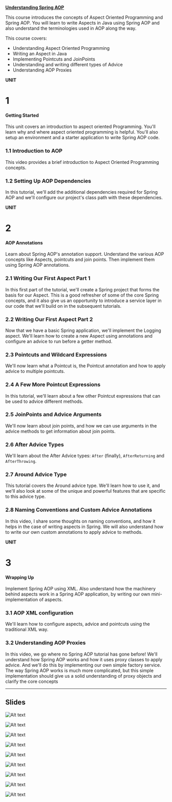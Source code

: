 [**Understanding Spring AOP**](https://javabrains.io/courses/spring_aop)

This course introduces the concepts of Aspect Oriented Programming and Spring AOP. You will learn to write Aspects in Java using Spring AOP and also understand the terminologies used in AOP along the way.

This course covers:

- Understanding Aspect Oriented Programming
- Writing an Aspect in Java
- Implementing Pointcuts and JoinPoints
- Understanding and writing different types of Advice
- Understanding AOP Proxies

**UNIT**

# 1

#### Getting Started

This unit covers an introduction to aspect oriented Programming. You&#39;ll learn why and where aspect oriented programming is helpful. You&#39;ll also setup an environment and a starter application to write Spring AOP code.

### 1.1 Introduction to AOP

This video provides a brief introduction to Aspect Oriented Programming concepts.

### 1.2 Setting Up AOP Dependencies

In this tutorial, we&#39;ll add the additional dependencies required for Spring AOP and we&#39;ll configure our project&#39;s class path with these dependencies.

**UNIT**

# 2

#### AOP Annotations

Learn about Spring AOP&#39;s annotation support. Understand the various AOP concepts like Aspects, pointcuts and join points. Then implement them using Spring AOP annotations.

### 2.1 Writing Our First Aspect Part 1

In this first part of the tutorial, we&#39;ll create a Spring project that forms the basis for our Aspect. This is a good refresher of some of the core Spring concepts, and it also give us an opportunity to introduce a service layer in our code that we&#39;ll build on in the subsequent tutorials.

### 2.2 Writing Our First Aspect Part 2

Now that we have a basic Spring application, we&#39;ll implement the Logging aspect. We&#39;ll learn how to create a new Aspect using annotations and configure an advice to run before a getter method.

### 2.3 Pointcuts and Wildcard Expressions

We&#39;ll now learn what a Pointcut is, the Pointcut annotation and how to apply advice to multiple pointcuts.

### 2.4 A Few More Pointcut Expressions

In this tutorial, we&#39;ll learn about a few other Pointcut expressions that can be used to advice different methods.

### 2.5 JoinPoints and Advice Arguments

We&#39;ll now learn about join points, and how we can use arguments in the advice methods to get information about join points.

### 2.6 After Advice Types

We&#39;ll learn about the After Advice types: `After` (finally), `AfterReturning` and `AfterThrowing`.

### 2.7 Around Advice Type

This tutorial covers the Around advice type. We&#39;ll learn how to use it, and we&#39;ll also look at some of the unique and powerful features that are specific to this advice type.

### 2.8 Naming Conventions and Custom Advice Annotations

In this video, I share some thoughts on naming conventions, and how it helps in the case of writing aspects in Spring. We will also understand how to write our own custom annotations to apply advice to methods.

**UNIT**

# 3

#### Wrapping Up

Implement Spring AOP using XML. Also understand how the machinery behind aspects work in a Spring AOP application, by writing our own mini-implementation of aspects.

### 3.1 AOP XML configuration

We&#39;ll learn how to configure aspects, advice and pointcuts using the traditional XML way.

### 3.2 Understanding AOP Proxies

In this video, we go where no Spring AOP tutorial has gone before! We&#39;ll understand how Spring AOP works and how it uses proxy classes to apply advice. And we&#39;ll do this by implementing our own simple factory service. The way Spring AOP works is much more complicated, but this simple implementation should give us a solid understanding of proxy objects and clarify the core concepts

----------------------------
## Slides

![Alt text](1.jpg?raw=true )

![Alt text](2.jpg?raw=true )

![Alt text](3.jpg?raw=true )

![Alt text](4.jpg?raw=true )

![Alt text](5.jpg?raw=true )

![Alt text](6.jpg?raw=true )

![Alt text](7.jpg?raw=true )

![Alt text](8.jpg?raw=true )

![Alt text](9.jpg?raw=true )

